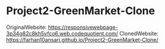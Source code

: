 # Project2-GreenMarket-Clone



OriginalWebsite: https://responsivewebpage-3p34g82c8kh5vfco6.web.codequotient.com/
ClonedWebsite: https://farhan10ansari.github.io/Project2-GreenMarket-Clone/
